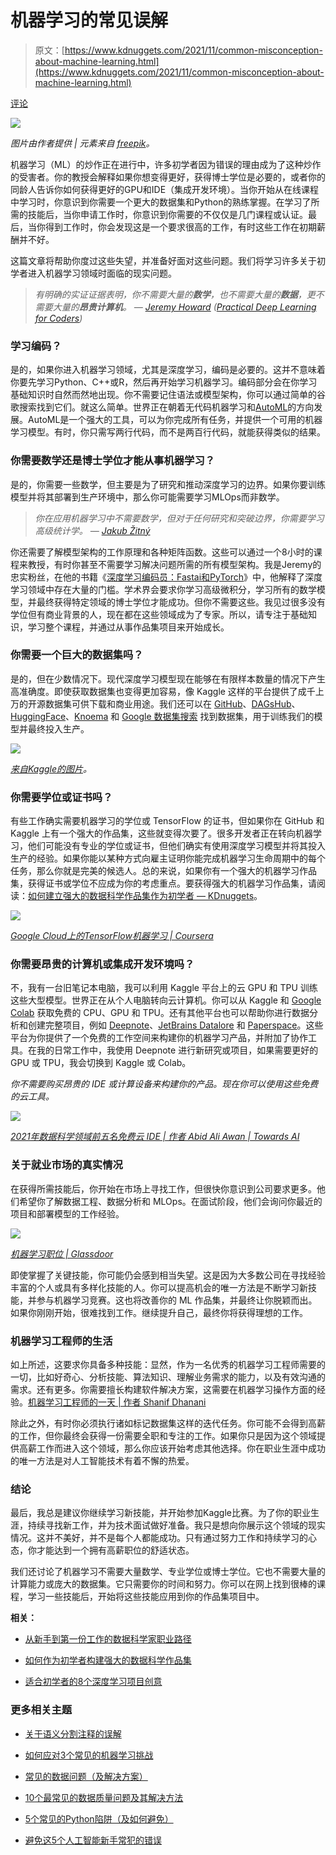 # 机器学习的常见误解

> 原文：[https://www.kdnuggets.com/2021/11/common-misconception-about-machine-learning.html](https://www.kdnuggets.com/2021/11/common-misconception-about-machine-learning.html)

[评论](#comments)

![](../Images/516c9209febd80a91627eafaf695d14b.png)

*图片由作者提供 | 元素来自 [freepik](https://www.freepik.com/free-vector/infodemic-news-illustration_10877579.htm#page=1&query=Misconception&position=0&from_view=search)。*

机器学习（ML）的炒作正在进行中，许多初学者因为错误的理由成为了这种炒作的受害者。你的教授会解释如果你想变得更好，获得博士学位是必要的，或者你的同龄人告诉你如何获得更好的GPU和IDE（集成开发环境）。当你开始从在线课程中学习时，你意识到你需要一个更大的数据集和Python的熟练掌握。在学习了所需的技能后，当你申请工作时，你意识到你需要的不仅仅是几门课程或认证。最后，当你得到工作时，你会发现这是一个要求很高的工作，有时这些工作在初期薪酬并不好。

这篇文章将帮助你度过这些失望，并准备好面对这些问题。我们将学习许多关于初学者进入机器学习领域时面临的现实问题。

> *有明确的实证证据表明，你不需要大量的**数学**，也不需要大量的**数据**，更不需要大量的**昂贵计算机**。 — [Jeremy Howard](https://www.linkedin.com/in/howardjeremy/) ([Practical Deep Learning for Coders](https://course.fast.ai/))*

### 学习编码？

是的，如果你进入机器学习领域，尤其是深度学习，编码是必要的。这并不意味着你要先学习Python、C++或R，然后再开始学习机器学习。编码部分会在你学习基础知识时自然而然地出现。你不需要记住语法或模型架构，你可以通过简单的谷歌搜索找到它们。就这么简单。世界正在朝着无代码机器学习和[AutoML](https://docs.microsoft.com/en-us/azure/machine-learning/concept-automated-ml)的方向发展。AutoML是一个强大的工具，可以为你完成所有任务，并提供一个可用的机器学习模型。有时，你只需写两行代码，而不是两百行代码，就能获得类似的结果。

### 你需要数学还是博士学位才能从事机器学习？

是的，你需要一些数学，但主要是为了研究和推动深度学习的边界。如果你要训练模型并将其部署到生产环境中，那么你可能需要学习MLOps而非数学。

> *你在应用机器学习中不需要数学，但对于任何研究和突破边界，你需要学习高级统计学。 — [Jakub Žitný](https://www.linkedin.com/in/zitny/)*

你还需要了解模型架构的工作原理和各种矩阵函数。这些可以通过一个8小时的课程来教授，有时你甚至不需要学习解决问题所需的所有模型架构。我是Jeremy的忠实粉丝，在他的书籍《[深度学习编码员：Fastai和PyTorch](https://www.amazon.com/Deep-Learning-Coders-fastai-PyTorch/dp/1492045527)》中，他解释了深度学习领域中存在大量的门槛。学术界会要求你学习高级微积分，学习所有的数学模型，并最终获得特定领域的博士学位才能成功。但你不需要这些。我见过很多没有学位但有商业背景的人，现在都在这些领域成为了专家。所以，请专注于基础知识，学习整个课程，并通过从事作品集项目来开始成长。

### 你需要一个巨大的数据集吗？

是的，但在少数情况下。现代深度学习模型现在能够在有限样本数量的情况下产生高准确度。即使获取数据集也变得更加容易，像 Kaggle 这样的平台提供了成千上万的开源数据集可供下载和商业用途。我们还可以在 [GitHub](https://github.com/jbrownlee/Datasets)、[DAGsHub](https://dagshub.com/explore/datasets)、[HuggingFace](https://huggingface.co/datasets)、[Knoema](https://knoema.com/atlas/sources) 和 [Google 数据集搜索](https://datasetsearch.research.google.com/) 找到数据集，用于训练我们的模型并最终投入生产。

![](../Images/a6448cb77f831f70d084514c67c6f749.png)

*[来自Kaggle的图片](https://www.kaggle.com/datasets)。*

### 你需要学位或证书吗？

有些工作确实需要机器学习的学位或 TensorFlow 的证书，但如果你在 GitHub 和 Kaggle 上有一个强大的作品集，这些就变得次要了。很多开发者正在转向机器学习，他们可能没有专业的学位或证书，但他们确实有使用深度学习模型并将其投入生产的经验。如果你能以某种方式向雇主证明你能完成机器学习生命周期中的每个任务，那么你就是完美的候选人。总的来说，如果你有一个强大的机器学习作品集，获得证书或学位不应成为你的考虑重点。要获得强大的机器学习作品集，请阅读：[如何建立强大的数据科学作品集作为初学者 — KDnuggets](https://www.kdnuggets.com/2021/10/strong-data-science-portfolio-as-beginner.html)。

![](../Images/062514dd57403ef3ae7f7510b82406dd.png)

*[Google Cloud上的TensorFlow机器学习 | Coursera](https://www.coursera.org/specializations/machine-learning-tensorflow-gcp?ranMID=40328&ranEAID=jU79Zysihs4&ranSiteID=jU79Zysihs4-1DFWDxcnbqCtsY4mCUi.jw&siteID=jU79Zysihs4-1DFWDxcnbqCtsY4mCUi.jw&utm_content=10&utm_medium=partners&utm_source=linkshare&utm_campaign=jU79Zysihs4)*

### 你需要昂贵的计算机或集成开发环境吗？

不，我有一台旧笔记本电脑，我可以利用 Kaggle 平台上的云 GPU 和 TPU 训练这些大型模型。世界正在从个人电脑转向云计算机。你可以从 Kaggle 和 [Google Colab](https://colab.research.google.com/) 获取免费的 CPU、GPU 和 TPU。还有其他平台也可以帮助你进行数据分析和创建完整项目，例如 [Deepnote](https://deepnote.com/)、[JetBrains Datalore](https://datalore.jetbrains.com/notebooks) 和 [Paperspace](https://console.paperspace.com/)。这些平台为你提供了一个免费的工作空间来构建你的机器学习产品，并附加了协作工具。在我的日常工作中，我使用 Deepnote 进行新研究或项目，如果需要更好的 GPU 或 TPU，我会切换到 Kaggle 或 Colab。

*你不需要购买昂贵的 IDE 或计算设备来构建你的产品。现在你可以使用这些免费的云工具。*

![](../Images/e95da6ad2f9db5e63c245b1644444b93.png)

*[2021年数据科学领域前五名免费云 IDE | 作者 Abid Ali Awan | Towards AI](https://pub.towardsai.net/top-5-free-cloud-ide-for-data-science-2021-9c129745590b)*

### 关于就业市场的真实情况

在获得所需技能后，你开始在市场上寻找工作，但很快你意识到公司要求更多。他们希望你了解数据工程、数据分析和 MLOps。在面试阶段，他们会询问你最近的项目和部署模型的工作经验。

![](../Images/df810f4465537bec163e54f09f089310.png)

*[机器学习职位 | Glassdoor](https://www.glassdoor.com/Job/machine-learning-jobs-SRCH_KO0,16.htm)*

即使掌握了关键技能，你可能仍会感到相当失望。这是因为大多数公司在寻找经验丰富的个人或具有多样化技能的人。你可以提高机会的唯一方法是不断学习新技能，并参与机器学习竞赛。这也将改善你的 ML 作品集，并最终让你脱颖而出。如果你刚刚开始，很难找到工作。继续提升自己，最终你将获得理想的工作。

### 机器学习工程师的生活

如上所述，这要求你具备多种技能：显然，作为一名优秀的机器学习工程师需要的一切，比如好奇心、分析技能、算法知识、理解业务需求的能力，以及有效沟通的需求。还有更多。你需要擅长构建软件解决方案，这需要在机器学习操作方面的经验。[机器学习工程师的一天 | 作者 Shanif Dhanani](https://medium.com/@shanif/a-day-in-the-life-of-a-machine-learning-engineer-fa73c18ef705)

除此之外，有时你必须执行诸如标记数据集这样的迭代任务。你可能不会得到高薪的工作，但你最终会获得一份需要全职和专注的工作。如果你只是因为这个领域提供高薪工作而进入这个领域，那么你应该开始考虑其他选择。你在职业生涯中成功的唯一方法是对人工智能技术有着不懈的热爱。

### 结论

最后，我总是建议你继续学习新技能，并开始参加Kaggle比赛。为了你的职业生涯，持续寻找新工作，并为技术面试做好准备。我只是想向你展示这个领域的现实情况。这并不美好，并不是每个人都能成功。只有通过努力工作和持续学习的心态，你才能达到一个拥有高薪职位的舒适状态。

我们还讨论了机器学习不需要大量数学、专业学位或博士学位。它也不需要大量的计算能力或庞大的数据集。它只需要你的时间和努力。你可以在网上找到很棒的课程，学习一些技能后，开始将这些技能应用到你的作品集项目中。

**相关：**

+   [从新手到第一份工作的数据科学家职业路径](https://www.kdnuggets.com/2021/11/data-scientist-career-path-first-job.html)

+   [如何作为初学者构建强大的数据科学作品集](https://www.kdnuggets.com/2021/10/strong-data-science-portfolio-as-beginner.html)

+   [适合初学者的8个深度学习项目创意](https://www.kdnuggets.com/2021/09/8-deep-learning-project-ideas-beginners.html)

### 更多相关主题

+   [关于语义分割注释的误解](https://www.kdnuggets.com/2022/01/misconceptions-semantic-segmentation-annotation.html)

+   [如何应对3个常见的机器学习挑战](https://www.kdnuggets.com/2022/09/comet-tackle-3-common-machine-learning-challenges.html)

+   [常见的数据问题（及解决方案）](https://www.kdnuggets.com/2022/02/common-data-problems-solutions.html)

+   [10个最常见的数据质量问题及其解决方法](https://www.kdnuggets.com/2022/11/10-common-data-quality-issues-fix.html)

+   [5个常见的Python陷阱（及如何避免）](https://www.kdnuggets.com/5-common-python-gotchas-and-how-to-avoid-them)

+   [避免这5个人工智能新手常犯的错误](https://www.kdnuggets.com/avoid-these-5-common-mistakes-every-novice-in-ai-makes)
